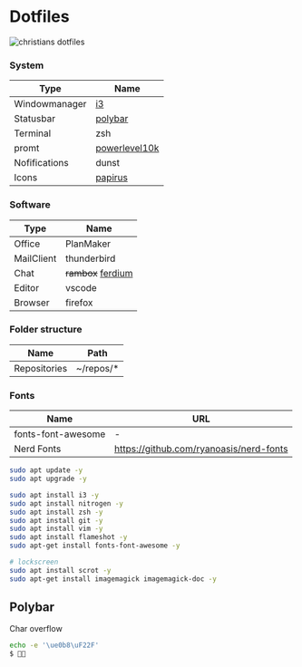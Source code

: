 # Dotfiles

<!--
![christians dotfiles](https://user-images.githubusercontent.com/40700226/216846332-8665a8a4-bbb9-4aef-b578-a5c8cff7a5b1.png)
-->

![christians dotfiles](https://user-images.githubusercontent.com/40700226/218064443-77c3eb08-90a8-48e2-8964-0d035964a7fd.png)

### System

| Type          | Name                                                                    |
| ------------- | ----------------------------------------------------------------------- |
| Windowmanager | [i3](https://i3wm.org/)                                                 |
| Statusbar     | [polybar](https://github.com/polybar/polybar)                           |
| Terminal      | zsh                                                                     |
| promt         | [powerlevel10k](https://github.com/romkatv/powerlevel10k)               |
| Nofifications | dunst                                                                   |
| Icons         | [papirus](https://github.com/PapirusDevelopmentTeam/papirus-icon-theme) |

### Software

| Type       | Name                                               |
| ---------- | -------------------------------------------------- |
| Office     | PlanMaker                                          |
| MailClient | thunderbird                                        |
| Chat       | ~~rambox~~ [ferdium](https://ferdium.org/download) |
| Editor     | vscode                                             |
| Browser    | firefox                                            |

### Folder structure

| Name         | Path       |
| ------------ | ---------- |
| Repositories | ~/repos/\* |

### Fonts

| Name               | URL                                     |
| ------------------ | --------------------------------------- |
| fonts-font-awesome | -                                       |
| Nerd Fonts         | https://github.com/ryanoasis/nerd-fonts |

```bash
sudo apt update -y
sudo apt upgrade -y

sudo apt install i3 -y
sudo apt install nitrogen -y
sudo apt install zsh -y
sudo apt install git -y
sudo apt install vim -y
sudo apt install flameshot -y
sudo apt-get install fonts-font-awesome -y

# lockscreen
sudo apt install scrot -y
sudo apt-get install imagemagick imagemagick-doc -y
```

## Polybar

Char overflow

```bash
echo -e '\ue0b8\uF22F'
$ 
```
